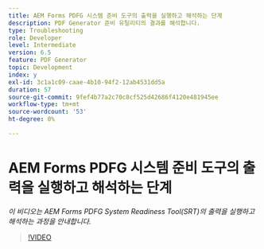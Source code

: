 ```yaml
---
title: AEM Forms PDFG 시스템 준비 도구의 출력을 실행하고 해석하는 단계
description: PDF Generator 준비 유틸리티의 결과를 해석합니다.
type: Troubleshooting
role: Developer
level: Intermediate
version: 6.5
feature: PDF Generator
topic: Development
index: y
exl-id: 3c1a1c09-caae-4b10-94f2-12ab4531dd5a
duration: 57
source-git-commit: 9fef4b77a2c70c8cf525d42686f4120e481945ee
workflow-type: tm+mt
source-wordcount: '53'
ht-degree: 0%

---
```


# AEM Forms PDFG 시스템 준비 도구의 출력을 실행하고 해석하는 단계

*이 비디오는 AEM Forms PDFG System Readiness Tool(SRT)의 출력을 실행하고 해석하는 과정을 안내합니다.*

>[!VIDEO](https://video.tv.adobe.com/v/335543?quality=12&learn=on)
